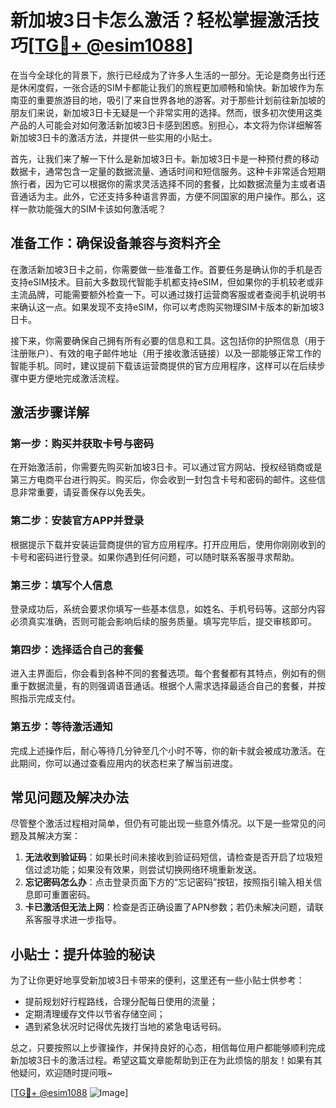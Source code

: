 # 新加坡3日卡怎么激活？轻松掌握激活技巧[[TG💪+ @esim1088](https://t.me/s/esim1088)]

在当今全球化的背景下，旅行已经成为了许多人生活的一部分。无论是商务出行还是休闲度假，一张合适的SIM卡都能让我们的旅程更加顺畅和愉快。新加坡作为东南亚的重要旅游目的地，吸引了来自世界各地的游客。对于那些计划前往新加坡的朋友们来说，新加坡3日卡无疑是一个非常实用的选择。然而，很多初次使用这类产品的人可能会对如何激活新加坡3日卡感到困惑。别担心，本文将为你详细解答新加坡3日卡的激活方法，并提供一些实用的小贴士。

首先，让我们来了解一下什么是新加坡3日卡。新加坡3日卡是一种预付费的移动数据卡，通常包含一定量的数据流量、通话时间和短信服务。这种卡非常适合短期旅行者，因为它可以根据你的需求灵活选择不同的套餐，比如数据流量为主或者语音通话为主。此外，它还支持多种语言界面，方便不同国家的用户操作。那么，这样一款功能强大的SIM卡该如何激活呢？

## 准备工作：确保设备兼容与资料齐全

在激活新加坡3日卡之前，你需要做一些准备工作。首要任务是确认你的手机是否支持eSIM技术。目前大多数现代智能手机都支持eSIM，但如果你的手机较老或非主流品牌，可能需要额外检查一下。可以通过拨打运营商客服或者查阅手机说明书来确认这一点。如果发现不支持eSIM，你可以考虑购买物理SIM卡版本的新加坡3日卡。

接下来，你需要确保自己拥有所有必要的信息和工具。这包括你的护照信息（用于注册账户）、有效的电子邮件地址（用于接收激活链接）以及一部能够正常工作的智能手机。同时，建议提前下载该运营商提供的官方应用程序，这样可以在后续步骤中更方便地完成激活流程。

## 激活步骤详解

### 第一步：购买并获取卡号与密码

在开始激活前，你需要先购买新加坡3日卡。可以通过官方网站、授权经销商或是第三方电商平台进行购买。购买后，你会收到一封包含卡号和密码的邮件。这些信息非常重要，请妥善保存以免丢失。

### 第二步：安装官方APP并登录

根据提示下载并安装运营商提供的官方应用程序。打开应用后，使用你刚刚收到的卡号和密码进行登录。如果你遇到任何问题，可以随时联系客服寻求帮助。

### 第三步：填写个人信息

登录成功后，系统会要求你填写一些基本信息，如姓名、手机号码等。这部分内容必须真实准确，否则可能会影响后续的服务质量。填写完毕后，提交审核即可。

### 第四步：选择适合自己的套餐

进入主界面后，你会看到各种不同的套餐选项。每个套餐都有其特点，例如有的侧重于数据流量，有的则强调语音通话。根据个人需求选择最适合自己的套餐，并按照指示完成支付。

### 第五步：等待激活通知

完成上述操作后，耐心等待几分钟至几个小时不等，你的新卡就会被成功激活。在此期间，你可以通过查看应用内的状态栏来了解当前进度。

## 常见问题及解决办法

尽管整个激活过程相对简单，但仍有可能出现一些意外情况。以下是一些常见的问题及其解决方案：

1. **无法收到验证码**：如果长时间未接收到验证码短信，请检查是否开启了垃圾短信过滤功能；如果没有效果，则尝试切换网络环境重新发送。
2. **忘记密码怎么办**：点击登录页面下方的“忘记密码”按钮，按照指引输入相关信息即可重置密码。
3. **卡已激活但无法上网**：检查是否正确设置了APN参数；若仍未解决问题，请联系客服寻求进一步指导。

## 小贴士：提升体验的秘诀

为了让你更好地享受新加坡3日卡带来的便利，这里还有一些小贴士供参考：
- 提前规划好行程路线，合理分配每日使用的流量；
- 定期清理缓存文件以节省存储空间；
- 遇到紧急状况时记得优先拨打当地的紧急电话号码。

总之，只要按照以上步骤操作，并保持良好的心态，相信每位用户都能够顺利完成新加坡3日卡的激活过程。希望这篇文章能帮助到正在为此烦恼的朋友！如果有其他疑问，欢迎随时提问哦~

[[TG💪+ @esim1088](https://t.me/s/esim1088) ![Image](https://i.postimg.cc/4NQfJmqS/Snipaste-2025-05-13-00-14-12.png)]